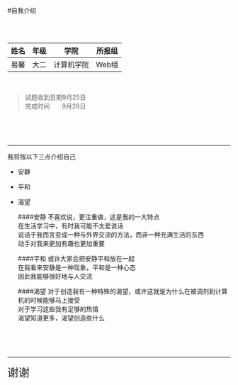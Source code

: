 #自我介绍

</br></br>

|姓名  |年级  |学院      |所报组 |
|:----:|:---:|:--------:|:----:|
|易馨  |大二  |计算机学院 |Web组 |

</br>

>试题收到日期9月25日  
>完成时间
>&nbsp;&nbsp;&nbsp;&nbsp;&nbsp;
>9月28日

</br></br></br>
***
我将按以下三点介绍自己


- 安静
- 平和
- 渴望

    ####安静
不喜欢说，更注重做，这是我的一大特点  
在生活学习中，有时我可能不太爱说话  
说话于我而言变成一种与外界交流的方法，而非一种充满生活的东西  
动手对我来更加有趣也更加重要

    ####平和
或许大家会把安静平和放在一起  
在我看来安静是一种现象，平和是一种心态  
因此我能够很好地与人交流

    ####渴望
对于创造我有一种特殊的渴望，或许这就是为什么在被调剂到计算机的时候能够马上接受  
对于学习这些我有足够的热情  
渴望知道更多，渴望创造些什么

<br/></br></br>
***
<span style="font-size:25px;">谢谢</span>
